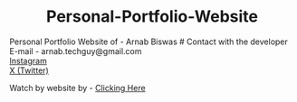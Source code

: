 <h1 class="Personal-Portfolio-Website">Personal-Portfolio-Website</h1>
Personal Portfolio Website of - Arnab Biswas
# Contact with the developer 
E-mail - arnab.techguy@gmail.com
<br>
<a href="instagram.com/arnab_biswas__"> Instagram </a>
<br>
<a href="x.com/arnab_biswas__"> X (Twitter) </a>
<br> 
<p>
  Watch by website by - <a href="https://coderarnab.github.io/Personal-Portfolio-Website/">
    Clicking Here
  </a>
</p>

<style>
.Personal-Portfolio-Website{
  text-align:center;
}
</style>
